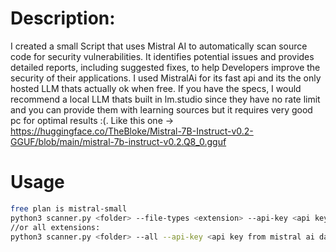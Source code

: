 # Description:
I created a small Script that uses Mistral AI to automatically scan source code for security vulnerabilities. It identifies potential issues and provides detailed reports, including suggested fixes, to help Developers improve the security of their applications.
I used MistralAi for its fast api and its the only hosted LLM thats actually ok when free.
If you have the specs, I would recommend a local LLM thats built in lm.studio since they have no rate limit and you can provide them with learning sources but it requires very good pc for optimal results :(.
Like this one -> https://huggingface.co/TheBloke/Mistral-7B-Instruct-v0.2-GGUF/blob/main/mistral-7b-instruct-v0.2.Q8_0.gguf

# Usage
```bash
free plan is mistral-small
python3 scanner.py <folder> --file-types <extension> --api-key <api key from mistral ai dashboard> --model <default is mistral-small>
//or all extensions:
python3 scanner.py <folder> --all --api-key <api key from mistral ai dashboard> --model <default is mistral-small>
```

